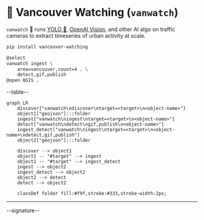 # 🌈 Vancouver Watching (`vanwatch`)

`vanwatch` 🌈 runs [YOLO 🚀](https://github.com/ultralytics/ultralytics), [OpenAI Vision](https://github.com/kamangir/openai-commands/tree/main/openai_commands/vision), and other AI algo on traffic cameras to extract timeseries of urban activity at scale.


```bash
pip install vancouver-watching
```

```bash
@select
vanwatch ingest \
	area=vancouver,count=4 . \
	detect,gif,publish
@open QGIS .
```

--table--


```mermaid
graph LR
    discover["vanwatch\ndiscover\ntarget=<target>\n<object-name>"]
    object1["geojson"]:::folder
    ingest["vanwatch\ningest\ntarget=<target>\n<object-name>"]
    detect["vanwatch\ndetect\ngif,publish\n<object-name>"]
    ingest_detect["vanwatch\ningest\ntarget=<target>\n<object-name>\ndetect,gif,publish"]
    object2["geojson"]:::folder

    discover --> object1
    object1 -- "#target" --> ingest
    object1 -- "#target" --> ingest_detect
    ingest --> object2
    ingest_detect --> object2
    object2 --> detect
    detect --> object2

    classDef folder fill:#f9f,stroke:#333,stroke-width:2px;
```

---

--signature--
